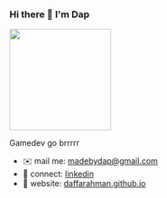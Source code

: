 ### Hi there 👋 I'm Dap

<img height="180em" src="https://github-readme-stats-eight-theta.vercel.app/api/top-langs/?username=daffarahman&layout=compact&langs_count=8&theme=synthwave"/>

Gamedev go brrrrr

- ✉️ mail me: madebydap@gmail.com
- 🔗 connect: [linkedin](https://linkedin.com/in/daffarahman)
- 🍔 website: [daffarahman.github.io](https://daffarahman.github.io)
